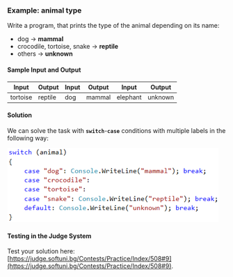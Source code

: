 ### Example: animal type

Write a program, that prints the type of the animal depending on its name: 

* dog -> **mammal**
* crocodile, tortoise, snake -> **reptile**
* others -> **unknown**

#### Sample Input and Output

| Input | Output | Input | Output | Input | Output |
|-----|-----|-----|-----|-----|-----|
|tortoise|reptile|dog|mammal|elephant|unknown|

#### Solution

We can solve the task with **`switch`**-**`case`** conditions with multiple labels in the following way:

![](/assets/chapter-4-images/10.Animal-type-01.png)

#### Testing in the Judge System

Test your solution here: [https://judge.softuni.bg/Contests/Practice/Index/508#9](https://judge.softuni.bg/Contests/Practice/Index/508#9).